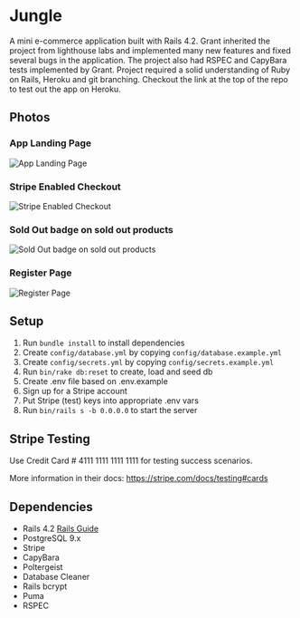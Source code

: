 # Jungle

A mini e-commerce application built with Rails 4.2. Grant inherited the project from lighthouse labs and implemented many new features and fixed several bugs in the application. The project also had RSPEC and CapyBara tests implemented by Grant. Project required a solid understanding of Ruby on Rails, Heroku and git branching. Checkout the link at the top of the repo to test out the app on Heroku.

## Photos

### App Landing Page
![App Landing Page](https://github.com/granttaylor448/jungle-rails/blob/feature/order-receipt/app/photos/App_landing_page.png?raw=true)

### Stripe Enabled Checkout
![Stripe Enabled Checkout](https://github.com/granttaylor448/jungle-rails/blob/feature/order-receipt/app/photos/Stripe_enabled_checkout.png?raw=true)

### Sold Out badge on sold out products
![Sold Out badge on sold out products](https://github.com/granttaylor448/jungle-rails/blob/feature/order-receipt/app/photos/Sold_out_badged.png?raw=true)

### Register Page
![Register Page](https://github.com/granttaylor448/jungle-rails/blob/feature/order-receipt/app/photos/products_organized_by_category.png?raw=true)

## Setup

1. Run `bundle install` to install dependencies
2. Create `config/database.yml` by copying `config/database.example.yml`
3. Create `config/secrets.yml` by copying `config/secrets.example.yml`
4. Run `bin/rake db:reset` to create, load and seed db
5. Create .env file based on .env.example
6. Sign up for a Stripe account
7. Put Stripe (test) keys into appropriate .env vars
8. Run `bin/rails s -b 0.0.0.0` to start the server

## Stripe Testing

Use Credit Card # 4111 1111 1111 1111 for testing success scenarios.

More information in their docs: <https://stripe.com/docs/testing#cards>

## Dependencies

* Rails 4.2 [Rails Guide](http://guides.rubyonrails.org/v4.2/)
* PostgreSQL 9.x
* Stripe
* CapyBara
* Poltergeist
* Database Cleaner
* Rails bcrypt
* Puma
* RSPEC

